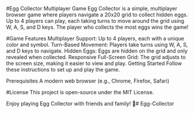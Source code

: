 #Egg Collector 
Multiplayer Game
Egg Collector is a simple, multiplayer browser game where players navigate a 20x20 grid to collect hidden eggs. Up to 4 players can play, each taking turns to move around the grid using W, A, S, and D keys. The player who collects the most eggs wins the game!


#Game Features
Multiplayer Support: Up to 4 players, each with a unique color and symbol.
Turn-Based Movement: Players take turns using W, A, S, and D keys to navigate.
Hidden Eggs: Eggs are hidden on the grid and only revealed when collected.
Responsive Full-Screen Grid: The grid adjusts to the screen size, making it easier to view and play.
Getting Started
Follow these instructions to set up and play the game.

Prerequisites
A modern web browser (e.g., Chrome, Firefox, Safari)

#License
This project is open-source under the MIT License.

Enjoy playing Egg Collector with friends and family! 🎉# Egg-Collector
